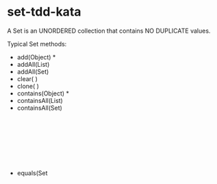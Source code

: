 # set-tdd-kata

A Set is an UNORDERED collection that contains NO DUPLICATE values.

Typical Set methods:
* add(Object) *
* addAll(List<Object>)
* addAll(Set<Object>)
* clear( )
* clone( )
* contains(Object) *
* containsAll(List<Object>)
* containsAll(Set<Object>)
* equals(Set<Object>)
* hashCode( )
* isEmpty ( ) *
* remove(Object)
* removeAll(List<Object>)
* removeAll(Set<Object>)
* retainAll(List<Object>)
* retainAll(Set)
* Size(  ) *


TDD Katas are exercises used for practicing Test Driven Development which follows the
"[Red, green, refactor](http://www.santeon.com/insight-blog/video-and-article/33-insight-blog/video-and-article/229-test-driven-development-red-green-refactor)"
mantra.


Other things to practice while doing your TDD Katas:

IDE Keyboard Short Cuts:

Intellij Keymap ([Windows](https://resources.jetbrains.com/assets/products/intellij-idea/IntelliJIDEA_ReferenceCard.pdf), [MAC](https://resources.jetbrains.com/assets/products/intellij-idea/IntelliJIDEA_ReferenceCard_mac.pdf))

Eclipse Keymap ([Windows](http://eclipse-tools.sourceforge.net/Keyboard_shortcuts_(3.0).pdf), [MAC](https://www.cheatography.com/ankushagarwal11/cheat-sheets/eclipse-mac-os-x/))

